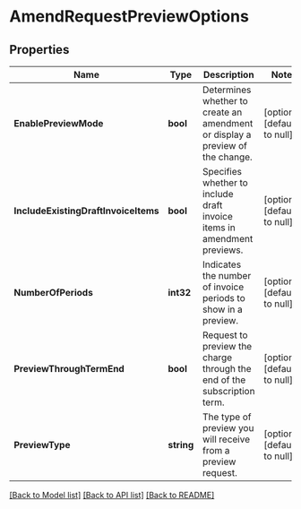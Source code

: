 # AmendRequestPreviewOptions

## Properties
Name | Type | Description | Notes
------------ | ------------- | ------------- | -------------
**EnablePreviewMode** | **bool** |  Determines whether to create an amendment or display a preview of the change. | [optional] [default to null]
**IncludeExistingDraftInvoiceItems** | **bool** |  Specifies whether to include draft invoice items in amendment previews. | [optional] [default to null]
**NumberOfPeriods** | **int32** |  Indicates the number of invoice periods to show in a preview. | [optional] [default to null]
**PreviewThroughTermEnd** | **bool** |  Request to preview the charge through the end of the subscription term. | [optional] [default to null]
**PreviewType** | **string** |  The type of preview you will receive from a preview request. | [optional] [default to null]

[[Back to Model list]](../README.md#documentation-for-models) [[Back to API list]](../README.md#documentation-for-api-endpoints) [[Back to README]](../README.md)


